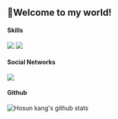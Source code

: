 ## :wave:Welcome to my world!
#### Skills
<img src="https://img.shields.io/badge/Python-3766AB?style=flat-square&logo=Python&logoColor=white"/></a>
<img src="https://img.shields.io/badge/ROS-22314E?style=flat-square&logo=ROS&logoColor=white"/></a>

#### Social Networks
<img src="https://img.shields.io/badge/Naver-03C75A?style=flat-square&logo=Naver&logoColor=white"/></a>

#### Github
![Hosun kang's github stats](https://github-readme-stats.vercel.app/api?username=hosunkang&show_icons=ture&theme=dark)
